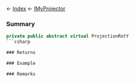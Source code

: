 ← [Index](Api-Index) ← [IMyProjector](Sandbox.ModAPI.Ingame.IMyProjector)

### Summary

```csharp
private public abstract virtual ProjectionRotY
```csharp

### Returns

### Example

### Remarks

